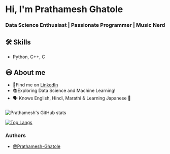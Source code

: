 
# Hi, I'm Prathamesh Ghatole

  
### Data Science Enthusiast | Passionate Programmer | Music Nerd


## 🛠 Skills
- Python, C++, C

  
## 😃 About me 
 - 🍳Find me on [LinkedIn](https://www.linkedin.com/in/prathamesh-ghatole/)
 - 📚Exploring Data Science and Machine Learning! 
 - 🗣 Knows English, Hindi, Marathi & Learning Japanese 🎌

  
### 




![Prathamesh's GitHub stats](https://github-readme-stats.vercel.app/api?username=Prathamesh-Ghatole&show_icons=true&theme=radical)

[![Top Langs](https://github-readme-stats.vercel.app/api/top-langs/?username=Prathamesh-Ghatole&layout=compact)](https://github.com/Prathamesh-Ghatole/github-readme-stats)
### Authors

- [@Prathamesh-Ghatole](https://www.github.com/Prathamesh-Ghatole)
